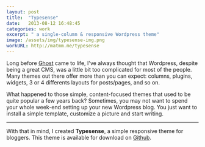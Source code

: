 ```yaml
---
layout: post
title:  "Typesense"
date:   2013-08-12 16:48:45
categories: work
excerpt: " a single-column & responsive Wordpress theme"
image: /assets/img/typesense-img.png
workURL: http://matmm.me/typesense
---
```


Long before [Ghost](http://www.ghost.org) came to life, I've always thought that Wordpress, despite being a great CMS, was a little bit too complicated for most of the people. Many themes out there offer more than you can expect: columns, plugins, widgets, 3 or 4 differents layouts for posts/pages, and so on. 

What happened to those simple, content-focused themes that used to be quite popular a few years back? Sometimes, you may not want to spend your whole week-end setting up your new Wordpress blog. You just want to install a simple template, customize a picture and start writing. 

<hr>

With that in mind, I created **Typesense**, a simple responsive theme for bloggers. This theme is available for download on [Github](https://github.com/m3xm/Typesense).
